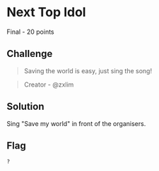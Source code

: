 # Next Top Idol
Final - 20 points

## Challenge 
> Saving the world is easy, just sing the song!

> Creator - @zxlim

## Solution
Sing "Save my world" in front of the organisers.

## Flag
`?`
